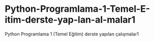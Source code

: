 # Python-Programlama-1-Temel-E-itim-derste-yap-lan-al-malar1
Python Programlama 1 (Temel Eğitim) derste yapılan çalışmalar1
